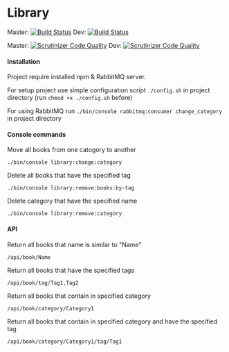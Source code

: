 Library
=======

Master: [![Build Status](https://travis-ci.org/PulsarV/Library.svg?branch=master)](https://travis-ci.org/PulsarV/Library) Dev: [![Build Status](https://travis-ci.org/PulsarV/Library.svg?branch=dev)](https://travis-ci.org/PulsarV/Library)

Master: [![Scrutinizer Code Quality](https://scrutinizer-ci.com/g/PulsarV/Library/badges/quality-score.png?b=master)](https://scrutinizer-ci.com/g/PulsarV/Library/?branch=master) Dev: [![Scrutinizer Code Quality](https://scrutinizer-ci.com/g/PulsarV/Library/badges/quality-score.png?b=dev)](https://scrutinizer-ci.com/g/PulsarV/Library/?branch=dev)


#### Installation
Project require installed npm & RabbitMQ server.

For setup project use simple configuration script ```./config.sh``` in project directory (run ```chmod +x ./config.sh``` before)

For using RabbitMQ run ```./bin/console rabbitmq:consumer change_category``` in project directory

#### Console commands

Move all books from one catogory to another
```
./bin/console library:change:category
```
Delete all books that have the specified tag
```
./bin/console library:remove:books:by-tag
```
Delete category that have the specified name         
```
./bin/console library:remove:category
```

#### API
Return all books that name is similar to "Name"
```
/api/book/Name
```    
Return all books that have the specified tags
```
/api/book/tag/Tag1,Tag2
```
Return all books that contain in specified category
```
/api/book/category/Category1
```
Return all books that contain in specified category and have the specified tag
```
/api/book/category/Category1/tag/Tag1
```              